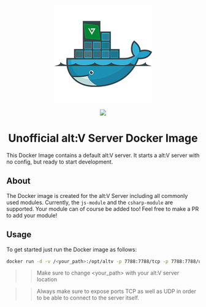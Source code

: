 
<p align="center"><img src="https://github.com/Michael-xT/altv-docker-image/raw/main/.github/assets/logo-256px.png"></p>

<p align="center">
  <a href="https://github.com/Michael-xT/altv-docker-image/actions"><img src="https://github.com/Michael-xT/altv-docker-image/workflows/DefaultCI/badge.svg"></a>
</p>

<h1 align="center">Unofficial alt:V Server Docker Image</h1>

This Docker Image contains a default alt:V server. It starts a alt:V server with no config, but ready to start development.

## About

The Docker image is created for the alt:V Server including all commonly used modules. Currently, the `js-module` and the `csharp-module` are supported. Your module can of course be added too! Feel free to make a PR to add your module!

## Usage

To get started just run the Docker image as follows:

```sh
docker run -d -v /<your_path>:/opt/altv -p 7788:7788/tcp -p 7788:7788/udp michaelxt/altv-server:release
```

>> Make sure to change <your_path> with your alt:V server location

>> Always make sure to expose ports TCP as well as UDP in order to be able to connect to the server itself.